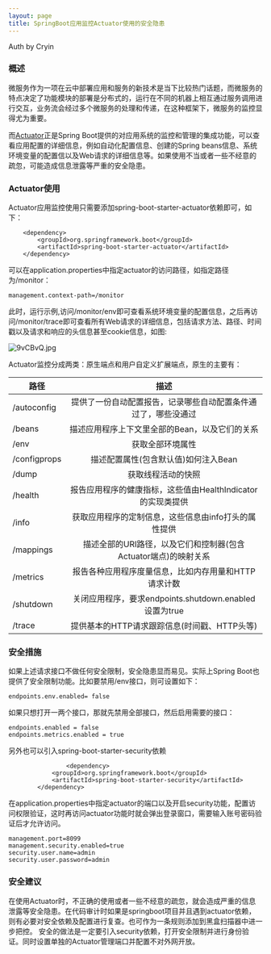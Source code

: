 ```yaml
---
layout: page
title: SpringBoot应用监控Actuator使用的安全隐患
---
```



Auth by Cryin

### 概述

微服务作为一项在云中部署应用和服务的新技术是当下比较热门话题，而微服务的特点决定了功能模块的部署是分布式的，运行在不同的机器上相互通过服务调用进行交互，业务流会经过多个微服务的处理和传递，在这种框架下，微服务的监控显得尤为重要。

而[Actuator](https://docs.spring.io/spring-boot/docs/current/reference/htmlsingle/#production-ready)正是Spring Boot提供的对应用系统的监控和管理的集成功能，可以查看应用配置的详细信息，例如自动化配置信息、创建的Spring beans信息、系统环境变量的配置信以及Web请求的详细信息等。如果使用不当或者一些不经意的疏忽，可能造成信息泄露等严重的安全隐患。

### Actuator使用
Actuator应用监控使用只需要添加spring-boot-starter-actuator依赖即可，如下：
``` 
    <dependency>
		<groupId>org.springframework.boot</groupId>
		<artifactId>spring-boot-starter-actuator</artifactId>
    </dependency>
``` 
可以在application.properties中指定actuator的访问路径，如指定路径为/monitor：
``` 
management.context-path=/monitor
``` 
此时，运行示例,访问/monitor/env即可查看系统环境变量的配置信息，之后再访问/monitor/trace即可查看所有Web请求的详细信息，包括请求方法、路径、时间戳以及请求和响应的头信息甚至cookie信息，如图:

![9vCBvQ.jpg](https://s1.ax1x.com/2018/03/29/9vCBvQ.jpg)

Actuator监控分成两类：原生端点和用户自定义扩展端点，原生的主要有：

| 路径        | 描述|
| ------------- |:-------------:|
| /autoconfig | 提供了一份自动配置报告，记录哪些自动配置条件通过了，哪些没通过 |
| /beans | 描述应用程序上下文里全部的Bean，以及它们的关系 |
| /env | 获取全部环境属性 |
| /configprops | 描述配置属性(包含默认值)如何注入Bean |
| /dump | 获取线程活动的快照 |
| /health | 报告应用程序的健康指标，这些值由HealthIndicator的实现类提供 |
| /info | 获取应用程序的定制信息，这些信息由info打头的属性提供 |
| /mappings | 描述全部的URI路径，以及它们和控制器(包含Actuator端点)的映射关系 |
| /metrics | 报告各种应用程序度量信息，比如内存用量和HTTP请求计数 |
| /shutdown | 关闭应用程序，要求endpoints.shutdown.enabled设置为true |
| /trace | 提供基本的HTTP请求跟踪信息(时间戳、HTTP头等) |

### 安全措施

如果上述请求接口不做任何安全限制，安全隐患显而易见。实际上Spring Boot也提供了安全限制功能。比如要禁用/env接口，则可设置如下：
``` 
endpoints.env.enabled= false
```
如果只想打开一两个接口，那就先禁用全部接口，然后启用需要的接口：
``` 
endpoints.enabled = false
endpoints.metrics.enabled = true
```
另外也可以引入spring-boot-starter-security依赖
```
                <dependency>
			<groupId>org.springframework.boot</groupId>
			<artifactId>spring-boot-starter-security</artifactId>
		</dependency>
```
在application.properties中指定actuator的端口以及开启security功能，配置访问权限验证，这时再访问actuator功能时就会弹出登录窗口，需要输入账号密码验证后才允许访问。
```
management.port=8099
management.security.enabled=true
security.user.name=admin
security.user.password=admin
```

### 安全建议
在使用Actuator时，不正确的使用或者一些不经意的疏忽，就会造成严重的信息泄露等安全隐患。在代码审计时如果是springboot项目并且遇到actuator依赖，则有必要对安全依赖及配置进行复查。也可作为一条规则添加到黑盒扫描器中进一步把控。
安全的做法是一定要引入security依赖，打开安全限制并进行身份验证。同时设置单独的Actuator管理端口并配置不对外网开放。
